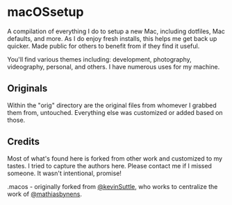 # macOSsetup
A compilation of everything I do to setup a new Mac, including dotfiles, Mac defaults, and more. As I do enjoy fresh installs, this helps me get back up quicker. Made public for others to benefit from if they find it useful.

You'll find various themes including: development, photography, videography, personal, and others. I have numerous uses for my machine.

## Originals
Within the "orig" directory are the original files from whomever I grabbed them from, untouched. Everything else was customized or added based on those.

## Credits
Most of what's found here is forked from other work and customized to my tastes. I tried to capture the authors here. Please contact me if I missed someone. It wasn't intentional, promise!

.macos - originally forked from [@kevinSuttle](https://github.com/kevinSuttle/macOS-Defaults), who works to centralize the work of [@mathiasbynens](http://mths.be/macos).


